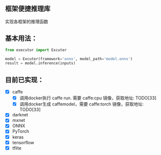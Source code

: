 ## 框架便捷推理库

实现各框架的推理函数



## 基本用法：

```python
from executor import Excuter

model = Excuter(framework='onnx', model_path='model.onnx')
result = model.inference(inputs)
```



## 目前已实现：

- [x] caffe
  - [x] 调用docker执行 caffe run. 需要 caffe:cpu 镜像，获取地址: TODO[33]
  - [x] 调用docker生成 caffemodel，需要 caffe:torch 镜像，获取地址: TODO[33]
- [x] darknet
- [x] mxnet
- [x] ONNX
- [x] PyTorch
- [x] keras
- [x] tensorflow
- [x] tflite
